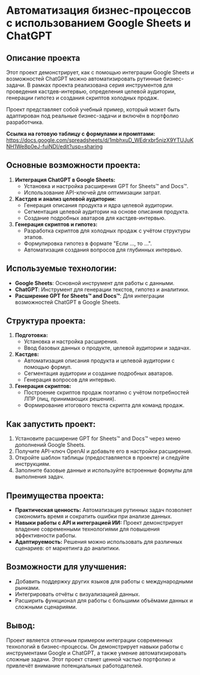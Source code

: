 # Автоматизация бизнес-процессов с использованием Google Sheets и ChatGPT

## Описание проекта
Этот проект демонстрирует, как с помощью интеграции Google Sheets и возможностей ChatGPT можно автоматизировать рутинные бизнес-задачи. В рамках проекта реализована серия инструментов для проведения кастдев-интервью, определения целевой аудитории, генерации гипотез и создания скриптов холодных продаж. 

Проект представляет собой учебный пример, который может быть адаптирован под реальные бизнес-задачи и включён в портфолио разработчика.

**Ссылка на готовую таблицу с формулами и промптами:** https://docs.google.com/spreadsheets/d/1mbhxuD_WEdrxbr5nizX9YTUJuKNH1We8p0eJ-fuiNDI/edit?usp=sharing

## Основные возможности проекта:
1. **Интеграция ChatGPT в Google Sheets:**
   - Установка и настройка расширения GPT for Sheets™ and Docs™.
   - Использование API-ключей для оптимизации затрат.
2. **Кастдев и анализ целевой аудитории:**
   - Генерация описания продукта и ядра целевой аудитории.
   - Сегментация целевой аудитории на основе описания продукта.
   - Создание подробных аватаров для кастдев-интервью.
3. **Генерация скриптов и гипотез:**
   - Разработка скриптов для холодных продаж с учётом структуры этапов.
   - Формулировка гипотез в формате "Если ..., то ...".
   - Автоматизация создания вопросов для глубинных интервью.

## Используемые технологии:
- **Google Sheets**: Основной инструмент для работы с данными.
- **ChatGPT**: Инструмент для генерации текстов, гипотез и аналитики.
- **Расширение GPT for Sheets™ and Docs™**: Для интеграции возможностей ChatGPT в Google Sheets.

## Структура проекта:
1. **Подготовка:**
   - Установка и настройка расширения.
   - Ввод базовых данных о продукте, целевой аудитории и задачах.
2. **Кастдев:**
   - Автоматизация описания продукта и целевой аудитории с помощью формул.
   - Сегментация аудитории и создание подробных аватаров.
   - Генерация вопросов для интервью.
3. **Генерация скриптов:**
   - Построение скриптов продаж поэтапно с учётом потребностей ЛПР (лиц, принимающих решения).
   - Формирование итогового текста скрипта для команд продаж.

## Как запустить проект:
1. Установите расширение GPT for Sheets™ and Docs™ через меню дополнений Google Sheets.
2. Получите API-ключ OpenAI и добавьте его в настройки расширения.
3. Откройте шаблон таблицы (предоставляется в проекте) и следуйте инструкциям.
4. Заполните базовые данные и используйте встроенные формулы для выполнения задач.

## Преимущества проекта:
- **Практическая ценность:** Автоматизация рутинных задач позволяет сэкономить время и сократить ошибки при анализе данных.
- **Навыки работы с API и интеграцией ИИ:** Проект демонстрирует владение современными технологиями для повышения эффективности работы.
- **Адаптируемость:** Решения можно использовать для различных сценариев: от маркетинга до аналитики.

## Возможности для улучшения:
- Добавить поддержку других языков для работы с международными рынками.
- Интегрировать отчёты с визуализацией данных.
- Расширить функционал для работы с большими объёмами данных и сложными сценариями.

## Вывод:
Проект является отличным примером интеграции современных технологий в бизнес-процессы. Он демонстрирует навыки работы с инструментами Google и ChatGPT, а также умение автоматизировать сложные задачи. Этот проект станет ценной частью портфолио и привлечёт внимание потенциальных работодателей.
